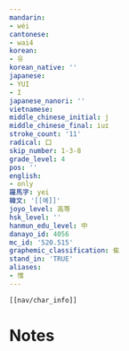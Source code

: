 ```yaml
---
mandarin:
- wéi
cantonese:
- wai4
korean:
- 유
korean_native: ''
japanese:
- YUI
- I
japanese_nanori: ''
vietnamese:
middle_chinese_initial: j
middle_chinese_final: iuɪ
stroke_count: '11'
radical: 口
skip_number: 1-3-8
grade_level: 4
pos: ''
english:
- only
羅馬字: yei
韓文: '[[예]]'
joyo_level: 高等
hsk_level: ''
hanmun_edu_level: 中
danayo_id: 4056
mc_id: '520.515'
graphemic_classification: 隹
stand_in: 'TRUE'
aliases:
- 惟
---
```

```meta-bind-embed
[[nav/char_info]]
```

# Notes
